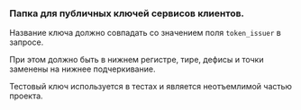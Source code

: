 ### Папка для публичных ключей сервисов клиентов.  

Название ключа должно совпадать со значением поля `token_issuer` в запросе.  

При этом должно быть в нижнем регистре, тире, дефисы и точки заменены на нижнее подчеркивание.  

Тестовый ключ используется в тестах и является неотъемлимой частью проекта. 


